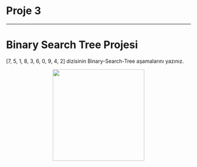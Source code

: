 # Proje 3
---

# Binary Search Tree Projesi

[7, 5, 1, 8, 3, 6, 0, 9, 4, 2] dizisinin Binary-Search-Tree aşamalarını yazınız.

<p align="center">
  <img width="250" height="250" src="https://www.hizliresim.com/p4c115e">
</p>
